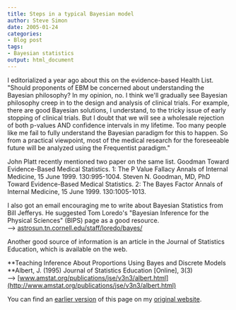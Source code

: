 ```yaml
---
title: Steps in a typical Bayesian model
author: Steve Simon
date: 2005-01-24
categories:
- Blog post
tags:
- Bayesian statistics
output: html_document
---
```

I editorialized a year ago about this on the evidence-based Health List.
"Should proponents of EBM be concerned about understanding the Bayesian
philosophy? In my opinion, no. I think we'll gradually see Bayesian
philosophy creep in to the design and analysis of clinical trials. For
example, there are good Bayesian solutions, I understand, to the tricky
issue of early stopping of clinical trials. But I doubt that we will see
a wholesale rejection of both p-values AND confidence intervals in my
lifetime. Too many people like me fail to fully understand the Bayesian
paradigm for this to happen. So from a practical viewpoint, most of the
medical research for the foreseeable future will be analyzed using the
Frequentist paradigm."

John Platt recently mentioned two paper on the same list. Goodman Toward
Evidence-Based Medical Statistics. 1: The P Value Fallacy Annals of
Internal Medicine, 15 June 1999. 130:995-1004. Steven N. Goodman, MD,
PhD Toward Evidence-Based Medical Statistics. 2: The Bayes Factor Annals
of Internal Medicine, 15 June 1999. 130:1005-1013.

I also got an email encouraging me to write about Bayesian Statistics
from Bill Jefferys. He suggested Tom Loredo's "Bayesian Inference for
the Physical Sciences" (BIPS) page as a good resource.\
\--\>
[astrosun.tn.cornell.edu/staff/loredo/bayes/](http://astrosun.tn.cornell.edu/staff/loredo/bayes/)

Another good source of information is an article in the Journal of
Statistics Education, which is available on the web.

**Teaching Inference About Proportions Using Bayes and Discrete Models\
**Albert, J. (1995) Journal of Statistics Education \[Online\], 3(3)\
\--\>
[www.amstat.org/publications/jse/v3n3/albert.html](http://www.amstat.org/publications/jse/v3n3/albert.html)

You can find an [earlier version][sim1] of this page on my [original website][sim2].


[sim1]: http://www.pmean.com/05/bayesian.html
[sim2]: http://www.pmean.com/original_site.html
